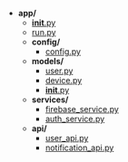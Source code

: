 - **app/**
    - [__init__.py](__init__.py)
    - [run.py](run.py)
    - **config/**
        - [config.py](config/config.py)
    - **models/**
        - [user.py](models/user.py)
        - [device.py](models/device.py)
        - [__init__.py](models/__init__.py)
    - **services/**
        - [firebase_service.py](services/firebase_service.py)
        - [auth_service.py](services/auth_service.py)
    - **api/**
        - [user_api.py](api/user_api.py)
        - [notification_api.py](api/notification_api.py)